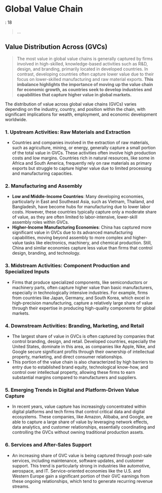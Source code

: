 # Global Value Chain

: 18

> …
> 

## Value Distribution Across (GVCs)

> The most value in global value chains is generally captured by firms involved in high-skilled, knowledge-based activities such as R&D, design, and branding, primarily located in developed countries. In contrast, developing countries often capture lower value due to their focus on lower-skilled manufacturing and raw material exports. **This imbalance highlights the importance of moving up the value chain for economic growth, as countries seek to develop industries and capabilities that capture higher value in global markets.**
> 

The distribution of value across global value chains (GVCs) varies depending on the industry, country, and position within the chain, with significant implications for wealth, employment, and economic development worldwide.

### 1. **Upstream Activities: Raw Materials and Extraction**

- Countries and companies involved in the extraction of raw materials, such as agriculture, mining, or energy, generally capture a small portion of the total value in GVCs. These activities often involve high production costs and low margins. Countries rich in natural resources, like some in Africa and South America, frequently rely on raw materials as primary exports but struggle to capture higher value due to limited processing and manufacturing capacities.

### 2. **Manufacturing and Assembly**

- **Low and Middle-Income Countries**: Many developing economies, particularly in East and Southeast Asia, such as Vietnam, Thailand, and Bangladesh, have become hubs for manufacturing due to lower labor costs. However, these countries typically capture only a moderate share of value, as they are often limited to labor-intensive, lower-skill assembly roles within GVCs.
- **Higher-Income Manufacturing Economies**: China has captured more significant value in GVCs due to its advanced manufacturing capabilities, moving beyond assembly to more complex and higher-value tasks like electronics, machinery, and chemical production. Still, China and similar economies capture less value than firms that control design, branding, and technology.

### 3. **Midstream Activities: Component Production and Specialized Inputs**

- Firms that produce specialized components, like semiconductors or machinery parts, often capture higher value than basic manufacturers, especially in technologically intensive industries. For example, firms from countries like Japan, Germany, and South Korea, which excel in high-precision manufacturing, capture a relatively large share of value through their expertise in producing high-quality components for global markets.

### 4. **Downstream Activities: Branding, Marketing, and Retail**

- The largest share of value in GVCs is often captured by companies that control branding, design, and retail. Developed countries, especially the United States, dominate in this area, as companies like Apple, Nike, and Google secure significant profits through their ownership of intellectual property, marketing, and direct consumer relationships.
- This portion of the value chain is also characterized by high barriers to entry due to established brand equity, technological know-how, and control over intellectual property, allowing these firms to earn substantial margins compared to manufacturers and suppliers.

### 5. **Emerging Trends in Digital and Platform-Driven Value Capture**

- In recent years, value capture has increasingly concentrated within digital platforms and tech firms that control critical data and digital ecosystems. These companies, like Amazon, Alibaba, and Google, are able to capture a large share of value by leveraging network effects, data analytics, and customer relationships, essentially coordinating and controlling the GVCs without owning traditional production assets.

### 6. **Services and After-Sales Support**

- An increasing share of GVC value is being captured through post-sale services, including maintenance, software updates, and customer support. This trend is particularly strong in industries like automotive, aerospace, and IT. Service-oriented economies like the U.S. and Western Europe gain a significant portion of their GVC earnings from these ongoing relationships, which tend to generate recurring revenue streams.